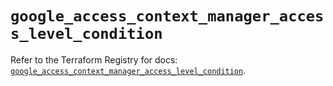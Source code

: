 # `google_access_context_manager_access_level_condition`

Refer to the Terraform Registry for docs: [`google_access_context_manager_access_level_condition`](https://registry.terraform.io/providers/hashicorp/google/5.45.2/docs/resources/access_context_manager_access_level_condition).
